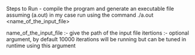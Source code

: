 Steps to Run -
compile the program and generate an executable file assuming (a.out) in my case
run using the command
./a.out <name_of_the_input_file> <iterations>

name_of_the_input_file :- give the path of the input file
itertions :- optional argument, by default 10000 iterations will be running but can be tuned in runtime using this argument
